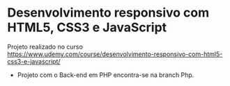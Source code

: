 # Desenvolvimento responsivo com HTML5, CSS3 e JavaScript

Projeto realizado no curso https://www.udemy.com/course/desenvolvimento-responsivo-com-html5-css3-e-javascript/

* Projeto com o Back-end em PHP encontra-se na branch Php.
